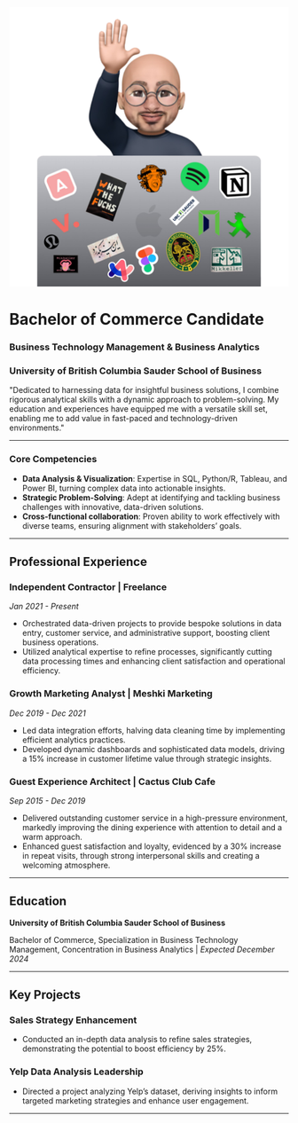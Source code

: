 ![nice meeting you!](/assets/img/sticker_memoji.png)

# Bachelor of Commerce Candidate

### Business Technology Management & Business Analytics

### University of British Columbia Sauder School of Business

"Dedicated to harnessing data for insightful business solutions, I combine rigorous analytical skills with a dynamic approach to problem-solving. My education and experiences have equipped me with a versatile skill set, enabling me to add value in fast-paced and technology-driven environments."

---

### **Core Competencies**

- **Data Analysis & Visualization**: Expertise in SQL, Python/R, Tableau, and Power BI, turning complex data into actionable insights.
- **Strategic Problem-Solving**: Adept at identifying and tackling business challenges with innovative, data-driven solutions.
- **Cross-functional collaboration**: Proven ability to work effectively with diverse teams, ensuring alignment with stakeholders’ goals.

---

## **Professional Experience**

### **Independent Contractor | Freelance**

*Jan 2021 - Present*

- Orchestrated data-driven projects to provide bespoke solutions in data entry, customer service, and administrative support, boosting client business operations.
- Utilized analytical expertise to refine processes, significantly cutting data processing times and enhancing client satisfaction and operational efficiency.

### **Growth Marketing Analyst | Meshki Marketing**

*Dec 2019 - Dec 2021*

- Led data integration efforts, halving data cleaning time by implementing efficient analytics practices.
- Developed dynamic dashboards and sophisticated data models, driving a 15% increase in customer lifetime value through strategic insights.

### **Guest Experience Architect | Cactus Club Cafe**

*Sep 2015 - Dec 2019*

- Delivered outstanding customer service in a high-pressure environment, markedly improving the dining experience with attention to detail and a warm approach.
- Enhanced guest satisfaction and loyalty, evidenced by a 30% increase in repeat visits, through strong interpersonal skills and creating a welcoming atmosphere.

---

## **Education**

**University of British Columbia Sauder School of Business**

Bachelor of Commerce, Specialization in Business Technology Management, Concentration in Business Analytics | *Expected December 2024*

---

## **Key Projects**

### **Sales Strategy Enhancement**

- Conducted an in-depth data analysis to refine sales strategies, demonstrating the potential to boost efficiency by 25%.

### **Yelp Data Analysis Leadership**

- Directed a project analyzing Yelp’s dataset, deriving insights to inform targeted marketing strategies and enhance user engagement.

---
